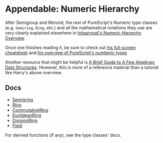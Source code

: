 # Appendable: Numeric Hierarchy

After Semigroup and Monoid, the rest of PureScript's Numeric type classes (e.g. `Semiring`, `Ring`, etc.) and all the mathematical notations they use are very clearly explained elsewhere in [hdgarrood's Numeric Hierarchy Overview](https://a-guide-to-the-purescript-numeric-hierarchy.readthedocs.io/en/latest/introduction.html).

Once one finishes reading it, be sure to check out [his full-screen cheatsheet](https://harry.garrood.me/numeric-hierarchy-overview/) and [his overview of PureScript's numberic types](https://a-guide-to-the-purescript-numeric-hierarchy.readthedocs.io/en/latest/appendix/purescript-impls.html)

Another resource that might be helpful is [A Brief Guide to A Few Algebraic Data Structures](https://argumatronic.com/posts/2019-06-21-algebra-cheatsheet.html). However, this is more of a reference material than a tutorial like Harry's above overview.

## Docs

- [Semigring](https://pursuit.purescript.org/packages/purescript-prelude/4.1.0/docs/Data.Semiring)
- [Ring](https://pursuit.purescript.org/packages/purescript-prelude/4.1.0/docs/Data.Ring)
- [CommutativeRing](https://pursuit.purescript.org/packages/purescript-prelude/4.1.0/docs/Data.CommutativeRing)
- [EuclideanRing](https://pursuit.purescript.org/packages/purescript-prelude/4.1.0/docs/Data.EuclideanRing)
- [DivisionRing](https://pursuit.purescript.org/packages/purescript-prelude/4.1.0/docs/Data.DivisionRing)
- [Field](https://pursuit.purescript.org/packages/purescript-prelude/4.1.0/docs/Data.Field)


For derived functions (if any), see the type classes' docs.

